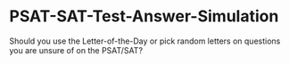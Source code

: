 # PSAT-SAT-Test-Answer-Simulation
Should you use the Letter-of-the-Day or pick random letters on questions you are unsure of on the PSAT/SAT?

